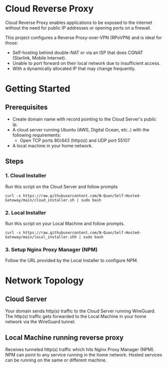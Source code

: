 # Cloud Reverse Proxy
Cloud Reverse Proxy enables applications to be exposed to the internet without the need for public IP addresses or opening ports on a firewall.

This project configures a Reverse Proxy-over-VPN (RPoVPN) and is ideal for those:
- Self-hosting behind double-NAT or via an ISP that does CGNAT (Starlink, Mobile Internet).
- Unable to port forward on their local network due to insufficient access.
- With a dynamically allocated IP that may change frequently.

# Getting Started
## Prerequisites
- Create domain name with record pointing to the Cloud Server's public ip.
- A cloud server running Ubuntu (AWS, Digital Ocean, etc..) with the following requirements:
    - Open TCP ports 80/443 (http(s)) and UDP port 55107
- A local machine in your home network.

## Steps
### 1. Cloud Installer
Run this script on the Cloud Server and follow prompts
```
curl -s https://raw.githubusercontent.com/N-Quan/Self-Hosted-Gateway/main/cloud_installer.sh | sudo bash
```

### 2. Local Installer
Run this script on your Local Machine and follow prompts.
```
curl -s https://raw.githubusercontent.com/N-Quan/Self-Hosted-Gateway/main/local_installer.shh | sudo bash
```

### 3. Setup Nginx Proxy Manager (NPM)
Follow the URL provided by the Local Installer to configure NPM.

# Network Topology
## Cloud Server
Your domain sends http(s) traffic to the Cloud Server running WireGuard. The http(s) traffic gets forwarded to the Local Machine in your home network via the WireGuard tunnel.

## Local Machine running reverse proxy
Receives tunneled http(s) traffic which hits Nginx Proxy Manager (NPM).
NPM can point to any service running in the home network. Hosted services can be running on the same or different machine.